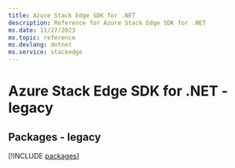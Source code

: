 ```yaml
---
title: Azure Stack Edge SDK for .NET
description: Reference for Azure Stack Edge SDK for .NET
ms.date: 11/27/2023
ms.topic: reference
ms.devlang: dotnet
ms.service: stackedge
---
```

# Azure Stack Edge SDK for .NET - legacy
## Packages - legacy
[!INCLUDE [packages](stack-edge-index.md)]